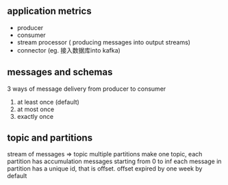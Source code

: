 ## application metrics
- producer
- consumer
- stream processor ( producing messages into output streams)
- connector (eg. 接入数据库into kafka)

## messages and schemas
3 ways of message delivery from producer to consumer
1. at least once (default)
2. at most once 
3. exactly once 

## topic and partitions
stream of messages => topic
multiple partitions make one topic, each partition has accumulation messages starting from 0  to inf
each message in partition has a unique id, that is offset. offset expired by one week by default